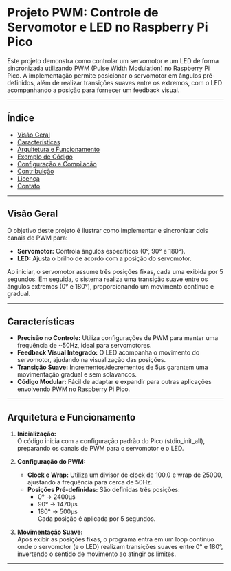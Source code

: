 # Projeto PWM: Controle de Servomotor e LED no Raspberry Pi Pico

Este projeto demonstra como controlar um servomotor e um LED de forma sincronizada utilizando PWM (Pulse Width Modulation) no Raspberry Pi Pico. A implementação permite posicionar o servomotor em ângulos pré-definidos, além de realizar transições suaves entre os extremos, com o LED acompanhando a posição para fornecer um feedback visual.

---

## Índice

- [Visão Geral](#visão-geral)
- [Características](#características)
- [Arquitetura e Funcionamento](#arquitetura-e-funcionamento)
- [Exemplo de Código](#exemplo-de-código)
- [Configuração e Compilação](#configuração-e-compilação)
- [Contribuição](#contribuição)
- [Licença](#licença)
- [Contato](#contato)

---

## Visão Geral

O objetivo deste projeto é ilustrar como implementar e sincronizar dois canais de PWM para:
- **Servomotor:** Controla ângulos específicos (0°, 90° e 180°).
- **LED:** Ajusta o brilho de acordo com a posição do servomotor.

Ao iniciar, o servomotor assume três posições fixas, cada uma exibida por 5 segundos. Em seguida, o sistema realiza uma transição suave entre os ângulos extremos (0° e 180°), proporcionando um movimento contínuo e gradual.

---

## Características

- **Precisão no Controle:** Utiliza configurações de PWM para manter uma frequência de ~50Hz, ideal para servomotores.
- **Feedback Visual Integrado:** O LED acompanha o movimento do servomotor, ajudando na visualização das posições.
- **Transição Suave:** Incrementos/decrementos de 5µs garantem uma movimentação gradual e sem solavancos.
- **Código Modular:** Fácil de adaptar e expandir para outras aplicações envolvendo PWM no Raspberry Pi Pico.

---

## Arquitetura e Funcionamento

1. **Inicialização:**  
   O código inicia com a configuração padrão do Pico (stdio_init_all), preparando os canais de PWM para o servomotor e o LED.

2. **Configuração do PWM:**  
   - **Clock e Wrap:** Utiliza um divisor de clock de 100.0 e wrap de 25000, ajustando a frequência para cerca de 50Hz.
   - **Posições Pré-definidas:** São definidas três posições:
     - 0° → 2400µs
     - 90° → 1470µs
     - 180° → 500µs  
   Cada posição é aplicada por 5 segundos.

3. **Movimentação Suave:**  
   Após exibir as posições fixas, o programa entra em um loop contínuo onde o servomotor (e o LED) realizam transições suaves entre 0° e 180°, invertendo o sentido de movimento ao atingir os limites.

---
